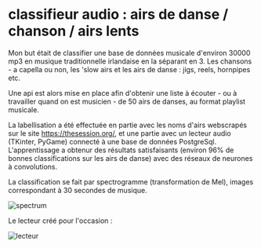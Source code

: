 # classifieur audio : airs de danse / chanson / airs lents 

Mon but était de classifier une base de données musicale d'environ 30000 mp3 en musique traditionnelle irlandaise en la séparant en 3. Les chansons - a capella ou non, les 'slow airs et les airs de danse : jigs, reels, hornpipes etc. 

Une api est alors mise en place afin d'obtenir une liste à écouter - ou à travailler quand on est musicien - de 50 airs de danses, au format playlist musicale.

La labellisation a été effectuée en partie avec les noms d'airs webscrapés sur le site https://thesession.org/, et une partie avec un lecteur audio (TKinter, PyGame) connecté à une base de données PostgreSql.  L'apprentissage a obtenur des résultats satisfaisants (environ 96% de bonnes classifications sur les airs de danse) avec des réseaux de neurones à convolutions.  

La classification se fait par spectrogramme (transformation de Mel), images correspondant à 30 secondes de musique. 

![spectrum](dashboard/data/images/2865.png)

Le lecteur créé pour l'occasion :  

![lecteur](dashboard/data/images/appli_finale.png)

